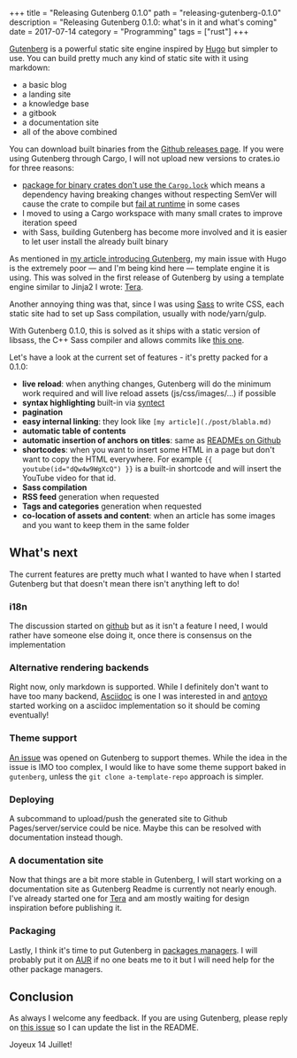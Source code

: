 +++
title = "Releasing Gutenberg 0.1.0"
path = "releasing-gutenberg-0.1.0"
description = "Releasing Gutenberg 0.1.0: what's in it and what's coming"
date = 2017-07-14
category = "Programming"
tags = ["rust"]
+++

[Gutenberg](https://github.com/Keats/gutenberg) is a powerful static site engine inspired by [Hugo](https://gohugo.io/) but simpler to use.
You can build pretty much any kind of static site with it using markdown:

- a basic blog
- a landing site
- a knowledge base
- a gitbook
- a documentation site
- all of the above combined

You can download built binaries from the [Github releases page](https://github.com/Keats/gutenberg/releases). If you were using Gutenberg
through Cargo, I will not upload new versions to crates.io for three reasons:

- [package for binary crates don't use the `Cargo.lock`](https://github.com/rust-lang/cargo/issues/2263) which means a dependency having breaking changes
without respecting SemVer will cause the crate to compile but [fail at runtime](https://github.com/Keats/gutenberg/issues/92) in some cases
- I moved to using a Cargo workspace with many small crates to improve iteration speed
- with Sass, building Gutenberg has become more involved and it is easier to let user install the already built binary

As mentioned in [my article introducing Gutenberg](./post/announcing-gutenberg.md), 
my main issue with Hugo is the extremely poor — and I'm being kind here — template engine it is using.
This was solved in the first release of Gutenberg by using a template engine similar to Jinja2 I wrote: [Tera](https://github.com/Keats/tera).

Another annoying thing was that, since I was using [Sass](http://sass-lang.com/) to write CSS, each static site had to set up
Sass compilation, usually with node/yarn/gulp.

With Gutenberg 0.1.0, this is solved as it ships with a static version of libsass, the C++ Sass compiler and allows 
commits like [this one](https://gitlab.com/Keats/vincent.is/commit/2a05cdad4cfd9dac103c9907488ad71518886440).

Let's have a look at the current set of features - it's pretty packed for a 0.1.0:

- **live reload**: when anything changes, Gutenberg will do the minimum work required and will live reload assets (js/css/images/...) if possible
- **syntax highlighting** built-in via [syntect](https://github.com/trishume/syntect)
- **pagination**
- **easy internal linking**: they look like `[my article](./post/blabla.md)`
- **automatic table of contents**
- **automatic insertion of anchors on titles**: same as [READMEs on Github](https://github.com/Keats/gutenberg)
- **shortcodes**: when you want to insert some HTML in a page but don't want to copy the HTML everywhere. For example
`{{ youtube(id="dQw4w9WgXcQ") }}` is a built-in shortcode and will insert the YouTube video for that id.
- **Sass compilation**
- **RSS feed** generation when requested
- **Tags and categories** generation when requested
- **co-location of assets and content**: when an article has some images and you want to keep them in the same folder

## What's next
The current features are pretty much what I wanted to have when I started Gutenberg but that doesn't mean there isn't anything left to do!

### i18n
The discussion started on [github](https://github.com/Keats/gutenberg/issues/13) but as it isn't a feature I need, I would
rather have someone else doing it, once there is consensus on the implementation

### Alternative rendering backends
Right now, only markdown is supported. While I definitely don't want to have too many backend, [Asciidoc](http://asciidoctor.org/docs/what-is-asciidoc/)
is one I was interested in and [antoyo](https://github.com/Keats/gutenberg/issues/32) started working on a asciidoc implementation so
it should be coming eventually!

### Theme support
[An issue](https://github.com/Keats/gutenberg/issues/91) was opened on Gutenberg to support themes. 
While the idea in the issue is IMO too complex, I would like to have some theme support baked in `gutenberg`, 
unless the `git clone a-template-repo` approach is simpler.

### Deploying
A subcommand to upload/push the generated site to Github Pages/server/service could be nice. Maybe this can be resolved
with documentation instead though.

### A documentation site
Now that things are a bit more stable in Gutenberg, I will start working on a documentation site as Gutenberg Readme is currently not 
nearly enough. I've already started one for [Tera](https://github.com/Keats/tera/tree/master/docs) and am mostly waiting for design inspiration 
before publishing it.

### Packaging
Lastly, I think it's time to put Gutenberg in [packages managers](https://github.com/Keats/gutenberg/issues/12). I will probably
put it on [AUR](https://aur.archlinux.org/) if no one beats me to it but I will need help for the other package managers.

## Conclusion
As always I welcome any feedback. If you are using Gutenberg, please reply on [this issue](https://github.com/Keats/gutenberg/issues/100) so I
can update the list in the README.

Joyeux 14 Juillet!
